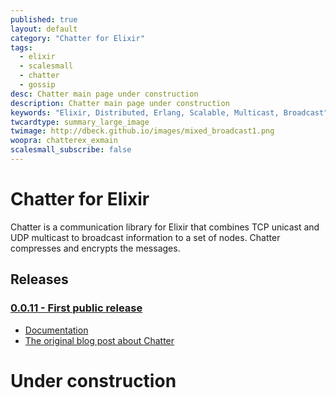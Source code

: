 ```yaml
---
published: true
layout: default
category: "Chatter for Elixir"
tags:
  - elixir
  - scalesmall
  - chatter
  - gossip
desc: Chatter main page under construction
description: Chatter main page under construction
keywords: "Elixir, Distributed, Erlang, Scalable, Multicast, Broadcast"
twcardtype: summary_large_image
twimage: http://dbeck.github.io/images/mixed_broadcast1.png
woopra: chatterex_exmain
scalesmall_subscribe: false
---
```


# Chatter for Elixir

Chatter is a communication library for Elixir that combines TCP unicast and UDP multicast to broadcast information to a set of nodes. Chatter compresses and encrypts the messages.

## Releases

### [0.0.11 - First public release](/chatter_ex/0.0.11/)

- [Documentation](/chatter_ex/0.0.11/)
- [The original blog post about Chatter](/Chatter-extracted-from-ScaleSmall/)

# Under construction

